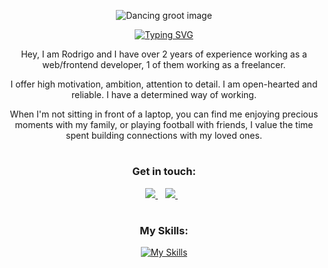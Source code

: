 
<div align="center">

![Dancing groot image](https://media.giphy.com/media/F9hQLAVhWnL56/giphy.gif)

[![Typing SVG](https://readme-typing-svg.demolab.com?font=Fira+Code&weight=700&pause=1000&color=42D392&center=true&random=false&width=435&lines=%3CFrontend+Developer%2F%3E)](https://git.io/typing-svg)

Hey, I am Rodrigo and I have over 2 years of experience working as a web/frontend developer, 1 of them working as a freelancer. 

I offer high motivation, ambition, attention to detail. I am open-hearted and reliable. I have a determined way of working.

When I'm not sitting in front of a laptop, you can find me enjoying precious moments with my family, or playing football with friends, I value the time spent building connections with my loved ones.

</div>

#

<h3 align="center">Get in touch:</h3>
<p align="center">
<a href="https://www.linkedin.com/in/acunarodrigo/">
     <img src="https://img.shields.io/badge/linkedin-%230077B5.svg?&style=for-the-badge&logo=linkedin&logoColor=white" />
  </a>&nbsp;&nbsp;
<a href="mailto:rodrigoacuna.dev@gmail.com?subject=Hi there!">
     <img src="https://img.shields.io/badge/Gmail-FF0000.svg?&style=for-the-badge&logo=gmail&logoColor=white" />
  </a>&nbsp;&nbsp;  
</p>

#

<div align="center">
<h3 align="center">My Skills:</h3>

[![My Skills](https://skillicons.dev/icons?i=js,ts,html,css,sass,less,tailwind,vue,nuxt,pinia,vite,nodejs,npm,pnpm,yarn,git,github,gitlab,ubuntu,windows,firebase,figma,ps,ai,xd,vscode,discord,stackoverflow&perline=7)](https://skillicons.dev)

</div>




